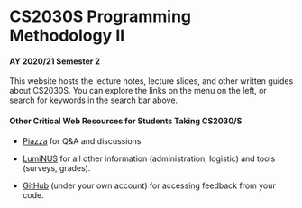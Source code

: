 # CS2030S Programming Methodology II

#### AY 2020/21 Semester 2

This website hosts the lecture notes, lecture slides, and other written guides about CS2030S.  You can explore the links on the menu on the left, or search for keywords in the search bar above.

#### Other Critical Web Resources for Students Taking CS2030/S

- [Piazza](https://piazza.com/class/kjez2jtso0033l) for Q&A and discussions

- [LumiNUS](https://luminus.nus.edu.sg/modules/c8378b00-daa4-430e-b49f-22f6509a1287) for all other information (administration, logistic) and tools (surveys, grades).

- [GitHub](https://www.github.com/) (under your own account) for accessing feedback from your code.
